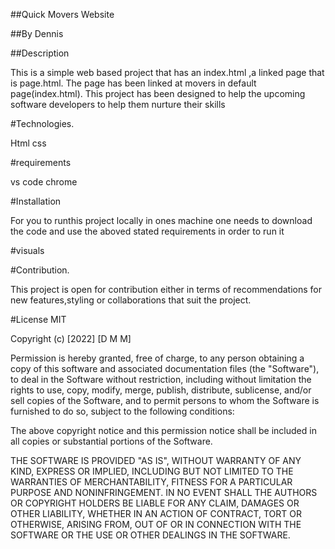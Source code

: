 ##Quick Movers Website

##By Dennis 

##Description

This is a simple web based project that has an index.html ,a linked page that is page.html.
The  page has been linked at movers in default page(index.html).
This project has been designed to help the upcoming software developers to help them nurture their skills

#Technologies.

Html
css

#requirements

vs code
chrome

#Installation 

For you to runthis project locally in ones machine one needs to download the code and use the aboved stated requirements in order to run it

#visuals


#Contribution.

This project is open for contribution either in terms of recommendations for new features,styling or collaborations that suit the project.

#License
 MIT

Copyright (c) [2022] [D M M]

Permission is hereby granted, free of charge, to any person obtaining a copy
of this software and associated documentation files (the "Software"), to deal
in the Software without restriction, including without limitation the rights
to use, copy, modify, merge, publish, distribute, sublicense, and/or sell
copies of the Software, and to permit persons to whom the Software is
furnished to do so, subject to the following conditions:

The above copyright notice and this permission notice shall be included in all
copies or substantial portions of the Software.

THE SOFTWARE IS PROVIDED "AS IS", WITHOUT WARRANTY OF ANY KIND, EXPRESS OR
IMPLIED, INCLUDING BUT NOT LIMITED TO THE WARRANTIES OF MERCHANTABILITY,
FITNESS FOR A PARTICULAR PURPOSE AND NONINFRINGEMENT. IN NO EVENT SHALL THE
AUTHORS OR COPYRIGHT HOLDERS BE LIABLE FOR ANY CLAIM, DAMAGES OR OTHER
LIABILITY, WHETHER IN AN ACTION OF CONTRACT, TORT OR OTHERWISE, ARISING FROM,
OUT OF OR IN CONNECTION WITH THE SOFTWARE OR THE USE OR OTHER DEALINGS IN THE
SOFTWARE.



